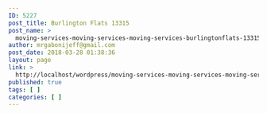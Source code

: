 ```yaml
---
ID: 5227
post_title: Burlington Flats 13315
post_name: >
  moving-services-moving-services-moving-services-burlingtonflats-13315
author: mrgabonijeff@gmail.com
post_date: 2018-03-28 01:38:36
layout: page
link: >
  http://localhost/wordpress/moving-services-moving-services-moving-services-burlingtonflats-13315/
published: true
tags: [ ]
categories: [ ]
---
```

